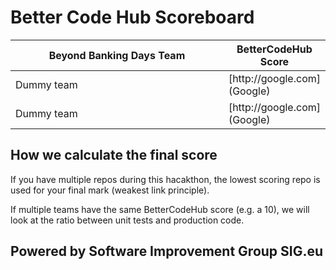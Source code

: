 <html><style>
table.blueTable {
  border: 1px solid #1C6EA4;
  background-color: #E2E6EE;
  width: 100%;
  text-align: left;
  border-collapse: collapse;
}
table.blueTable td, table.blueTable th {
  border: 1px solid #AAAAAA;
  padding: 3px 2px;
}
table.blueTable tbody td {
  font-size: 13px;
}
table.blueTable tr:nth-child(even) {
  background: #D0E4F5;
}
table.blueTable thead {
  background: #6E1111;
  border-bottom: 2px solid #444444;
}
table.blueTable thead th {
  font-size: 15px;
  font-weight: bold;
  color: #FFFFFF;
  border-left: 2px solid #D0E4F5;
}
table.blueTable thead th:first-child {
  border-left: none;
}

table.blueTable tfoot {
  font-size: 14px;
  font-weight: bold;
  color: #FFFFFF;
  background: #D0E4F5;
  background: -moz-linear-gradient(top, #dcebf7 0%, #d4e6f6 66%, #D0E4F5 100%);
  background: -webkit-linear-gradient(top, #dcebf7 0%, #d4e6f6 66%, #D0E4F5 100%);
  background: linear-gradient(to bottom, #dcebf7 0%, #d4e6f6 66%, #D0E4F5 100%);
  border-top: 2px solid #444444;
}
table.blueTable tfoot td {
  font-size: 14px;
}
table.blueTable tfoot .links {
  text-align: right;
}
table.blueTable tfoot .links a{
  display: inline-block;
  background: #1C6EA4;
  color: #FFFFFF;
  padding: 2px 8px;
  border-radius: 5px;
}
</style></html>

# Better Code Hub Scoreboard 

<table>
<colgroup>
<col width="70%" />
<col width="30%" />
</colgroup>
<thead>
<tr class="header">
<th>Beyond Banking Days Team</th>
<th>BetterCodeHub Score</th>
</tr>
</thead>
<tbody>
<tr>
<td markdown="span">Dummy team</td>
<td markdown="span">[http://google.com](Google)</td>
</tr>
<tr>
<td markdown="span">Dummy team</td>
<td markdown="span">[http://google.com](Google)</td>
</tr>
</tbody>
</table>

## How we calculate the final score

If you have multiple repos during this hacakthon, the lowest scoring repo is used for your final mark (weakest link principle).

If multiple teams have the same BetterCodeHub score (e.g. a 10), we will look at the ratio between unit tests and production code.


## Powered by Software Improvement Group SIG.eu

